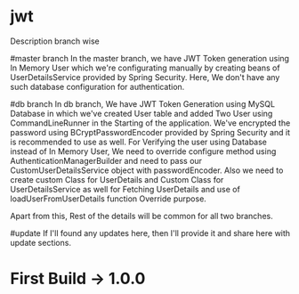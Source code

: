 # jwt
Description branch wise

#master branch
In the master branch, we have JWT Token generation using In Memory User which we're configurating manually by creating beans of UserDetailsService provided by Spring Security.
Here, We don't have any such database configuration for authentication.

#db branch
In db branch, We have JWT Token Generation using MySQL Database in which we've created User table and added Two User using CommandLineRunner in the Starting of the application.
We've encrypted the password using BCryptPasswordEncoder provided by Spring Security and it is recommended to use as well.
For Verifying the user using Database instead of In Memory User, We need to override configure method using AuthenticationManagerBuilder and need to pass our CustomUserDetailsService object with passwordEncoder.
Also we need to create custom Class for UserDetails and Custom Class for UserDetailsService as well for Fetching UserDetails and use of loadUserFromUserDetails function Override purpose.

Apart from this, Rest of the details will be common for all two branches.

#update
If I'll found any updates here, then I'll provide it and share here with update sections.

# First Build -> 1.0.0
